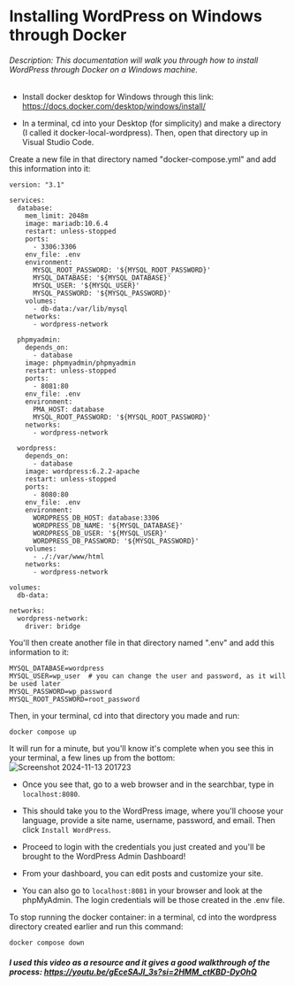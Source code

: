 # Installing WordPress on Windows through Docker
###### Description: This documentation will walk you through how to install WordPress through Docker on a Windows machine.

- Install docker desktop for Windows through this link:  https://docs.docker.com/desktop/windows/install/

- In a terminal, cd into your Desktop (for simplicity) and make a directory (I called it docker-local-wordpress). Then, open that directory up in Visual Studio Code.

Create a new file in that directory named "docker-compose.yml" and add this information into it:
```shell
version: "3.1"

services: 
  database:
    mem_limit: 2048m
    image: mariadb:10.6.4
    restart: unless-stopped
    ports:
      - 3306:3306
    env_file: .env
    environment:
      MYSQL_ROOT_PASSWORD: '${MYSQL_ROOT_PASSWORD}'
      MYSQL_DATABASE: '${MYSQL_DATABASE}'
      MYSQL_USER: '${MYSQL_USER}'
      MYSQL_PASSWORD: '${MYSQL_PASSWORD}'
    volumes:
      - db-data:/var/lib/mysql
    networks:
      - wordpress-network

  phpmyadmin:
    depends_on:
      - database
    image: phpmyadmin/phpmyadmin
    restart: unless-stopped
    ports:
      - 8081:80
    env_file: .env
    environment:
      PMA_HOST: database
      MYSQL_ROOT_PASSWORD: '${MYSQL_ROOT_PASSWORD}'
    networks:
      - wordpress-network

  wordpress:
    depends_on:
      - database
    image: wordpress:6.2.2-apache
    restart: unless-stopped
    ports:
      - 8080:80
    env_file: .env
    environment:
      WORDPRESS_DB_HOST: database:3306
      WORDPRESS_DB_NAME: '${MYSQL_DATABASE}'
      WORDPRESS_DB_USER: '${MYSQL_USER}'
      WORDPRESS_DB_PASSWORD: '${MYSQL_PASSWORD}'
    volumes:
      - ./:/var/www/html
    networks:
      - wordpress-network

volumes:
  db-data:

networks:
  wordpress-network:
    driver: bridge
```
You'll then create another file in that directory named ".env" and add this information to it:  
```shell
MYSQL_DATABASE=wordpress
MYSQL_USER=wp_user  # you can change the user and password, as it will be used later
MYSQL_PASSWORD=wp_password
MYSQL_ROOT_PASSWORD=root_password
```

Then, in your terminal, cd into that directory you made and run:
```shell
docker compose up
```
It will run for a minute, but you'll know it's complete when you see this in your terminal, a few lines up from the bottom:
![Screenshot 2024-11-13 201723](https://github.com/user-attachments/assets/cf9fbdea-9255-4546-9f18-c054be8036c6)

- Once you see that, go to a web browser and in the searchbar, type in ```localhost:8080```.

- This should take you to the WordPress image, where you'll choose your language, provide a site name, username, password, and email. Then click ```Install WordPress```.

- Proceed to login with the credentials you just created and you'll be brought to the WordPress Admin Dashboard!

- From your dashboard, you can edit posts and customize your site.

- You can also go to ```localhost:8081``` in your browser and look at the phpMyAdmin. The login credentials will be those created in the .env file.

To stop running the docker container: in a terminal, cd into the wordpress directory created earlier and run this command:
```shell
docker compose down
```
##### I used this video as a resource and it gives a good walkthrough of the process: https://youtu.be/gEceSAJI_3s?si=2HMM_ctKBD-DyOhQ
